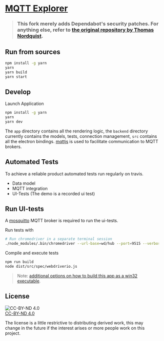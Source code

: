 # [MQTT Explorer](https://mqtt-explorer.com)

> ### This fork merely adds Dependabot's security patches. For anything else, refer to [the original repository by Thomas Nordquist](https://github.com/thomasnordquist/MQTT-Explorer).

## Run from sources

```bash
npm install -g yarn
yarn
yarn build
yarn start
```

## Develop

Launch Application
```bash
npm install -g yarn
yarn
yarn dev
```

The `app` directory contains all the rendering logic, the `backend` directory currently contains the models, tests, connection management, `src` contains all the electron bindings. [mqttjs](https://github.com/mqttjs/MQTT.js) is used to facilitate communication to MQTT brokers.

## Automated Tests

To achieve a reliable product automated tests run regularly on travis.

- Data model
- MQTT integration
- UI-Tests (The demo is a recorded ui test)

## Run UI-tests

A [mosquitto](https://mosquitto.org/) MQTT broker is required to run the ui-tests.

Run tests with

```bash
# Run chromedriver in a separate terminal session
./node_modules/.bin/chromedriver --url-base=wd/hub --port=9515 --verbose
```

Compile and execute tests

```bash
npm run build
node dist/src/spec/webdriverio.js
```
> Note: [additional options on how to build this app as a win32 executable](https://stackoverflow.com/a/40615892).

## License

![CC-BY-ND 4.0](https://img.shields.io/badge/License-CC%20BY--ND%204.0-blue.svg)  
[CC-BY-ND 4.0](https://creativecommons.org/licenses/by-nd/4.0/)

The license is a little restrictive to distributing derived work, this may change in the future if the interest arises or more people work on this project.

